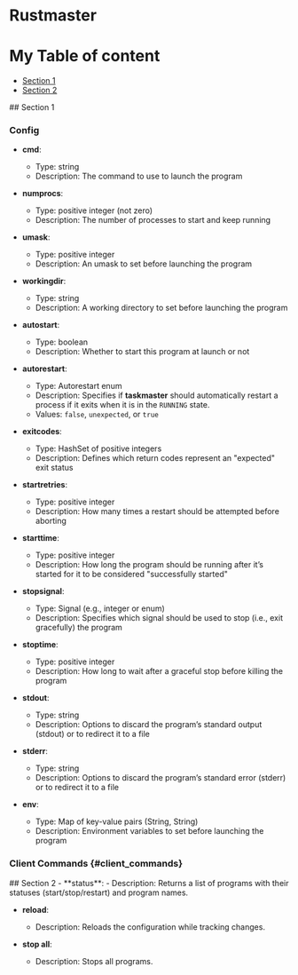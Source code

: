 # Rustmaster

# My Table of content
- [Section 1](#id-section1)
- [Section 2](#id-section2)

<div id='id-section1'/>
## Section 1


### Config 
- **cmd**: 
  - Type: string
  - Description: The command to use to launch the program

- **numprocs**: 
  - Type: positive integer (not zero)
  - Description: The number of processes to start and keep running

- **umask**: 
  - Type: positive integer
  - Description: An umask to set before launching the program

- **workingdir**: 
  - Type: string
  - Description: A working directory to set before launching the program

- **autostart**: 
  - Type: boolean
  - Description: Whether to start this program at launch or not

- **autorestart**: 
  - Type: Autorestart enum
  - Description: Specifies if **taskmaster** should automatically restart a process if it exits when it is in the `RUNNING` state. 
  - Values: `false`, `unexpected`, or `true`

- **exitcodes**: 
  - Type: HashSet of positive integers
  - Description: Defines which return codes represent an "expected" exit status

- **startretries**: 
  - Type: positive integer
  - Description: How many times a restart should be attempted before aborting

- **starttime**: 
  - Type: positive integer
  - Description: How long the program should be running after it’s started for it to be considered "successfully started"

- **stopsignal**: 
  - Type: Signal (e.g., integer or enum)
  - Description: Specifies which signal should be used to stop (i.e., exit gracefully) the program

- **stoptime**: 
  - Type: positive integer
  - Description: How long to wait after a graceful stop before killing the program

- **stdout**: 
  - Type: string
  - Description: Options to discard the program’s standard output (stdout) or to redirect it to a file

- **stderr**: 
  - Type: string
  - Description: Options to discard the program’s standard error (stderr) or to redirect it to a file

- **env**: 
  - Type: Map of key-value pairs (String, String)
  - Description: Environment variables to set before launching the program

### Client Commands {#client_commands} <a name="Config"></a>
<div id='id-section2'/>
## Section 2
- **status**:
  - Description: Returns a list of programs with their statuses (start/stop/restart) and program names.

- **reload**:
  - Description: Reloads the configuration while tracking changes.

- **stop all**:
  - Description: Stops all programs.
